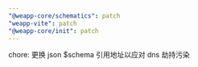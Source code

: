 ```yaml
---
"@weapp-core/schematics": patch
"weapp-vite": patch
"@weapp-core/init": patch
---
```


chore: 更换 json $schema 引用地址以应对 dns 劫持污染
